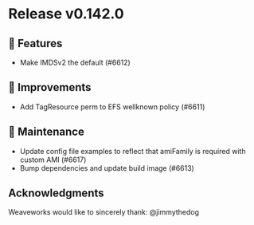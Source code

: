 # Release v0.142.0

## 🚀 Features

- Make IMDSv2 the default (#6612)

## 🎯 Improvements

- Add TagResource perm to EFS wellknown policy (#6611)

## 🧰 Maintenance

- Update config file examples to reflect that amiFamily is required with custom AMI (#6617)
- Bump dependencies and update build image (#6613)

## Acknowledgments
Weaveworks would like to sincerely thank:
@jimmythedog
